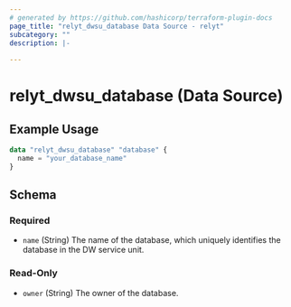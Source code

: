 ```yaml
---
# generated by https://github.com/hashicorp/terraform-plugin-docs
page_title: "relyt_dwsu_database Data Source - relyt"
subcategory: ""
description: |-
  
---
```


# relyt_dwsu_database (Data Source)



## Example Usage

```terraform
data "relyt_dwsu_database" "database" {
  name = "your_database_name"
}
```

<!-- schema generated by tfplugindocs -->
## Schema

### Required

- `name` (String) The name of the database, which uniquely identifies the database in the DW service unit.

### Read-Only

- `owner` (String) The owner of the database.
